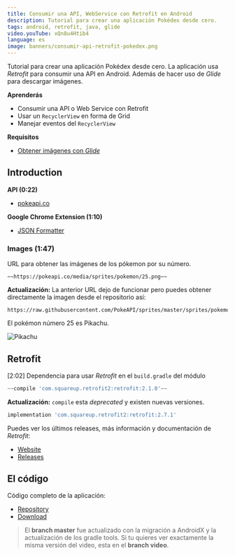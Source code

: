 ```yaml
---
title: Consumir una API, WebService con Retrofit en Android
description: Tutorial para crear una aplicación Pokédex desde cero.
tags: android, retrofit, java, glide
video.youTube: xQn8u4Htib4
language: es
image: banners/consumir-api-retrofit-pokedex.png
---
```


Tutorial para crear una aplicación Pokédex desde cero. La aplicación usa *Retrofit* para consumir una API en Android. Además de hacer uso de *Glide* para descargar imágenes.

__Aprenderás__

* Consumir una API o Web Service con Retrofit
* Usar un `RecyclerView` en forma de Grid
* Manejar eventos del `RecyclerView`

__Requisitos__

* [Obtener imágenes con _Glide_](/videos/android/descargar-imagenes-glide/)

## Introduction

__API (0:22)__

* [pokeapi.co](https://pokeapi.co/)

__Google Chrome Extension (1:10)__

* [JSON Formatter](https://chrome.google.com/webstore/detail/json-formatter/bcjindcccaagfpapjjmafapmmgkkhgoa)

### Images (1:47)

URL para obtener las imágenes de los pókemon por su número.

```http
~~https://pokeapi.co/media/sprites/pokemon/25.png~~
```

__Actualización:__ La anterior URL dejo de funcionar pero puedes obtener directamente la imagen desde el repositorio así:

```http
https://raw.githubusercontent.com/PokeAPI/sprites/master/sprites/pokemon/25.png
```

El pokémon número 25 es Pikachu.

![Pikachu](https://raw.githubusercontent.com/PokeAPI/sprites/master/sprites/pokemon/25.png)

## Retrofit

[2:02] Dependencia para usar *Retrofit* en el `build.gradle` del módulo

```groovy
~~compile 'com.squareup.retrofit2:retrofit:2.1.0'~~
```

__Actualización:__ `compile` esta _deprecated_ y existen nuevas versiones.

```groovy
implementation 'com.squareup.retrofit2:retrofit:2.7.1'
```

Puedes ver los últimos releases, más información y documentación de _Retrofit_:

* [Website](http://square.github.io/retrofit/)
* [Releases](https://github.com/square/retrofit/releases)

## El código

Código completo de la aplicación:

* [Repository](https://github.com/alvareztech/Pokedex)
* [Download](https://github.com/alvareztech/Pokedex/archive/master.zip)

> El __branch master__ fue actualizado con la migración a AndroidX y la actualización de los gradle tools. Si tu quieres ver exactamente la misma versión del video, esta en el __branch video__.
